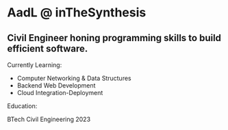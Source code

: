 # AadL @ inTheSynthesis 
## Civil Engineer honing programming skills to build efficient software.

Currently Learning:
- Computer Networking & Data Structures
- Backend Web Development
- Cloud Integration-Deployment

Education:  

BTech Civil Engineering 2023






<!---
aadl-k/aadl-k is a ✨ special ✨ repository because its `README.md` (this file) appears on your GitHub profile.
You can click the Preview link to take a look at your changes.
--->
